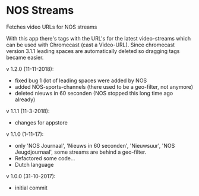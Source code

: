 # NOS Streams

Fetches video URLs for NOS streams

With this app there's tags with the URL's for the latest video-streams which can be used with Chromecast (cast a Video-URL).
Since chromecast version 3.1.1 leading spaces are automatically deleted so dragging tags became easier.

v 1.2.0 (11-11-2018):
* fixed bug 1 (lot of leading spaces were added by NOS
* added NOS-sports-channels (there used to be a geo-filter, not anymore)
* deleted nieuws in 60 seconden (NOS stopped this long time ago already)

v 1.1.1 (11-3-2018):
* changes for appstore

v 1.1.0 (1-11-17):  
* only 'NOS Journaal', 'Nieuws in 60 seconden', 'Nieuwsuur', 'NOS Jeugdjournaal', some streams are behind a geo-filter.  
* Refactored some code...  
* Dutch language  

v 1.0.0 (31-10-2017):  
* initial commit
